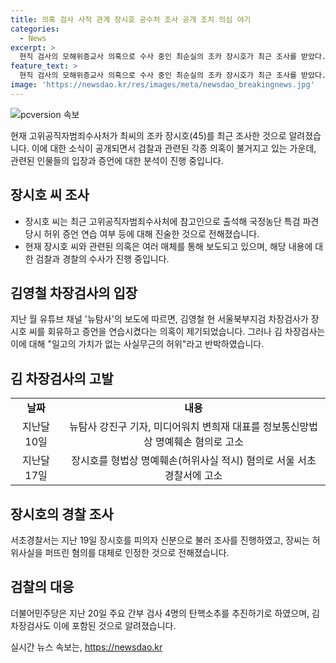 ```yaml
---
title: 의혹 검사 사적 관계 장시호 공수처 조사 공개 조치 의심 야기
categories:
  - News
excerpt: >
  현직 검사의 모해위증교사 의혹으로 수사 중인 최순실의 조카 장시호가 최근 조사를 받았다. 국정농단 특검 파견 당시 국정농단을 통해 장시호가 허위 증언 연습을 받았다는 의혹이 제기되었지만, 해당 검사는 이를 부인하고 있다. 이에 관련된 사건에서 장시호는 허위사실을 퍼뜨린 혐의를 대체로 인정했으며, 이로 인해 더불어민주당은 주요 간부 검사 4명의 탄핵소추를 추진하고 있다.
feature_text: >
  현직 검사의 모해위증교사 의혹으로 수사 중인 최순실의 조카 장시호가 최근 조사를 받았다. 국정농단 특검 파견 당시 국정농단을 통해 장시호가 허위 증언 연습을 받았다는 의혹이 제기되었지만, 해당 검사는 이를 부인하고 있다. 이에 관련된 사건에서 장시호는 허위사실을 퍼뜨린 혐의를 대체로 인정했으며, 이로 인해 더불어민주당은 주요 간부 검사 4명의 탄핵소추를 추진하고 있다.
image: 'https://newsdao.kr/res/images/meta/newsdao_breakingnews.jpg'
---
```


<p><img src="https://newsdao.kr/res/images/meta/newsdao_breakingnews.jpg" alt="pcversion 속보" /></p>

<p data-ke-size="size16">현재 고위공직자범죄수사처가 최씨의 조카 장시호(45)를 최근 조사한 것으로 알려졌습니다. 이에 대한 소식이 공개되면서 검찰과 관련된 각종 의혹이 불거지고 있는 가운데, 관련된 인물들의 입장과 증언에 대한 분석이 진행 중입니다.</p> 

<h2 data-ke-size="size26">장시호 씨 조사</h2>

<ul>
  <li>장시호 씨는 최근 고위공직자범죄수사처에 참고인으로 출석해 국정농단 특검 파견 당시 허위 증언 연습 여부 등에 대해 진술한 것으로 전해졌습니다.</li>
  <li>현재 장시호 씨와 관련된 의혹은 여러 매체를 통해 보도되고 있으며, 해당 내용에 대한 검찰과 경찰의 수사가 진행 중입니다.</li>
</ul>

<h2 data-ke-size="size26">김영철 차장검사의 입장</h2>

<p data-ke-size="size16">지난 월 유튜브 채널 '뉴탐사'의 보도에 따르면, 김영철 현 서울북부지검 차장검사가 장시호 씨를 회유하고 증언을 연습시켰다는 의혹이 제기되었습니다. 그러나 김 차장검사는 이에 대해 "일고의 가치가 없는 사실무근의 허위"라고 반박하였습니다.</p>

<h2 data-ke-size="size26">김 차장검사의 고발</h2>

<table>
  <tr>
    <td style="text-align: center; height: 17px;"><b>날짜</b></td>
    <td style="text-align: center; height: 17px;"><b>내용</b></td>
  </tr>
  <tr>
    <td style="text-align: center; height: 17px;">지난달 10일</td>
    <td style="text-align: center; height: 17px;">뉴탐사 강진구 기자, 미디어워치 변희재 대표를 정보통신망법상 명예훼손 혐의로 고소</td>
  </tr>
  <tr>
    <td style="text-align: center; height: 17px;">지난달 17일</td>
    <td style="text-align: center; height: 17px;">장시호를 형법상 명예훼손(허위사실 적시) 혐의로 서울 서초경찰서에 고소</td>
  </tr>
</table>

<h2 data-ke-size="size26">장시호의 경찰 조사</h2>

<p data-ke-size="size16">서초경찰서는 지난 19일 장시호를 피의자 신분으로 불러 조사를 진행하였고, 장씨는 허위사실을 퍼뜨린 혐의를 대체로 인정한 것으로 전해졌습니다.</p>

<h2 data-ke-size="size26">검찰의 대응</h2>

<p data-ke-size="size16">더불어민주당은 지난 20일 주요 간부 검사 4명의 탄핵소추를 추진하기로 하였으며, 김 차장검사도 이에 포함된 것으로 알려졌습니다.</p>
실시간 뉴스 속보는, <a href="https://newsdao.kr" rel="dofollow">https://newsdao.kr</a>


